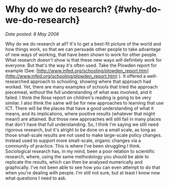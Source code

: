 # Why do we do research? {#why-do-we-do-research}

_Date posted: 8 May 2006_

Why do we do research at all? It's to get a best-fit picture of the world and how things work, so that we can persuade other people to take advantage of new ways of working, that have been shown to work for other people. What research doesn't show is that these new ways will definitely work for everyone. But that's the way it's often used. Take the Plowden report for example (See: [http://www.infed.org/schooling/plowden_report.htm](http://www.infed.org/schooling/plowden_report.htm) ). It offered a well-researched approach to schooling, showing where that approach had worked. Yet, there are many examples of schools that tried the approach piecemeal, without the full understanding of what was involved, and it failed. I think the Rose report on children's reading is going to be very similar. I also think the same will be for new approaches to learning that use ICT. There will be the places that have a good understanding of what it means, and its implications, where positive results (whatever that might mean!) are attained. But those new approaches will still fail in many places that don't have that full understanding. So, I think I'm saying we still need rigorous research, but it's alright to be done on a small scale, as long as those small-scale results are not used to make large-scale policy changes. Instead used to support more small-scale, organic changes via a community of practice. This is where I've been struggling I think. Sociological research has, in my mind, been a poor relation to scientific research, where, using the same methodology you should be able to replicate the results, which can then be analysed numerically and graphically. I've not been able to see how you can even attempt to do that when you're dealing with people. I'm still not sure, but at least I know now what questions I need to ask.
